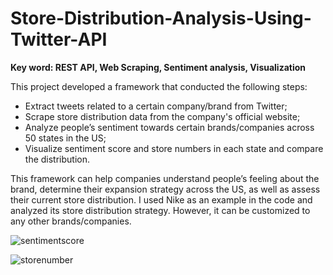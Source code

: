 # Store-Distribution-Analysis-Using-Twitter-API
**Key word: REST API, Web Scraping, Sentiment analysis, Visualization**

This project developed a framework that conducted the following steps:
* Extract tweets related to a certain company/brand from Twitter; 
* Scrape store distribution data from the company's official website;
* Analyze people’s sentiment towards certain brands/companies across 50 states in the US;
* Visualize sentiment score and store numbers in each state and compare the distribution.

This framework can help companies understand people’s feeling about the brand, determine their expansion strategy across the US, as well as assess their current store distribution. I used Nike as an example in the code and analyzed its store distribution strategy. However, it can be customized to any other brands/companies.

![sentimentscore](https://cloud.githubusercontent.com/assets/19809011/19506237/aa28e37a-957e-11e6-919f-a096906367a1.png)

![storenumber](https://cloud.githubusercontent.com/assets/19809011/19506271/e7779816-957e-11e6-8e37-91cc8959e949.png)
